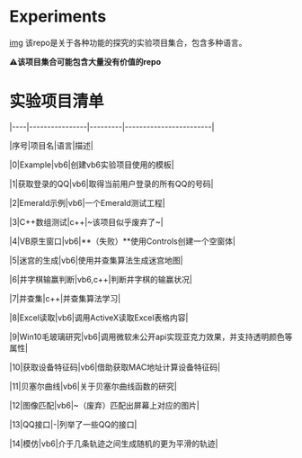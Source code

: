 # Experiments

[img](icon.ico)  该repo是关于各种功能的探究的实验项目集合，包含多种语言。

**⚠该项目集合可能包含大量没有价值的repo**

# 实验项目清单

|----|----------------|---------|------------------------|

|序号|项目名|语言|描述|

|0|Example|vb6|创建vb6实验项目使用的模板|

|1|获取登录的QQ|vb6|取得当前用户登录的所有QQ的号码|

|2|Emerald示例|vb6|一个Emerald测试工程|

|3|C++数组测试|c++|~该项目似乎废弃了~|

|4|VB原生窗口|vb6|**（失败）**使用Controls创建一个空窗体|

|5|迷宫的生成|vb6|使用并查集算法生成迷宫地图|

|6|井字棋输赢判断|vb6,c++|判断井字棋的输赢状况|

|7|并查集|c++|并查集算法学习|

|8|Excel读取|vb6|调用ActiveX读取Excel表格内容|

|9|Win10毛玻璃研究|vb6|调用微软未公开api实现亚克力效果，并支持透明颜色等属性|

|10|获取设备特征码|vb6|借助获取MAC地址计算设备特征码|

|11|贝塞尔曲线|vb6|关于贝塞尔曲线函数的研究|

|12|图像匹配|vb6|~（废弃）匹配出屏幕上对应的图片|

|13|QQ接口|-|列举了一些QQ的接口|

|14|模仿|vb6|介于几条轨迹之间生成随机的更为平滑的轨迹|